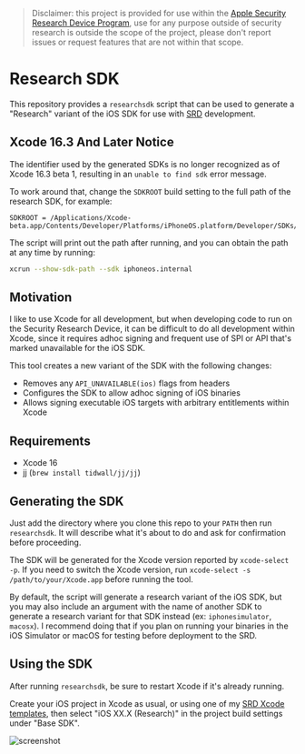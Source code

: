 > Disclaimer: this project is provided for use within the [Apple Security Research Device Program](https://security.apple.com/research-device/), use for any purpose outside of security research is outside the scope of the project, please don't report issues or request features that are not within that scope.

# Research SDK

This repository provides a `researchsdk` script that can be used to generate a "Research" variant of the iOS SDK for use with [SRD](https://security.apple.com/research-device/) development.

## Xcode 16.3 And Later Notice

The identifier used by the generated SDKs is no longer recognized as of Xcode 16.3 beta 1, resulting in an `unable to find sdk` error message.

To work around that, change the `SDKROOT` build setting to the full path of the research SDK, for example:

```
SDKROOT = /Applications/Xcode-beta.app/Contents/Developer/Platforms/iPhoneOS.platform/Developer/SDKs/iPhoneOS18.4.internal.sdk
```

The script will print out the path after running, and you can obtain the path at any time by running:

```bash
xcrun --show-sdk-path --sdk iphoneos.internal
```

## Motivation

I like to use Xcode for all development, but when developing code to run on the Security Research Device, it can be difficult to do all development within Xcode, since it requires adhoc signing and frequent use of SPI or API that's marked unavailable for the iOS SDK.

This tool creates a new variant of the SDK with the following changes:

- Removes any `API_UNAVAILABLE(ios)` flags from headers
- Configures the SDK to allow adhoc signing of iOS binaries
- Allows signing executable iOS targets with arbitrary entitlements within Xcode

## Requirements

- Xcode 16
- jj (`brew install tidwall/jj/jj`)

## Generating the SDK

Just add the directory where you clone this repo to your `PATH` then run `researchsdk`. It will describe what it's about to do and ask for confirmation before proceeding.

The SDK will be generated for the Xcode version reported by `xcode-select -p`. If you need to switch the Xcode version, run `xcode-select -s /path/to/your/Xcode.app` before running the tool.

By default, the script will generate a research variant of the iOS SDK, but you may also include an argument with the name of another SDK to generate a research variant for that SDK instead (ex: `iphonesimulator`, `macosx`). I recommend doing that if you plan on running your binaries in the iOS Simulator or macOS for testing before deployment to the SRD.

## Using the SDK

After running `researchsdk`, be sure to restart Xcode if it's already running.

Create your iOS project in Xcode as usual, or using one of my [SRD Xcode templates](https://github.com/insidegui/srd-xcode-templates), then select "iOS XX.X (Research)" in the project build settings under "Base SDK".

![screenshot](./screenshot.jpg)
